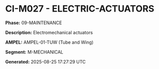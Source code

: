 # CI-M027 - ELECTRIC-ACTUATORS

**Phase:** 09-MAINTENANCE

**Description:** Electromechanical actuators

**AMPEL:** AMPEL-01-TUW (Tube and Wing)

**Segment:** M-MECHANICAL

**Generated:** 2025-08-25 17:27:29 UTC
